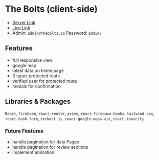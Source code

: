 # The Bolts (client-side)
- [Server Link](https://github.com/programming-hero-web-course1/manufacturer-website-server-side-aduyti)
- [Live Link]()
- Admin: `admin@thebolts.co` Password: `admin?`

## Features
- full responsive view
- google map
- latest data on home page
- 3 types protected route 
- verified user for protected route
- modals for confirmation


## Libraries & Packages
`React`, `firebase`, `react-router`, `axios`, `react-firebase-hooks`, `tailwind css`, `react-hook-form`, `rechart js`, `react-google-maps-api`, `react-toastify`


### Future Features
- handle pagination for data Pages
- handle pagination for review sections
- implement animation